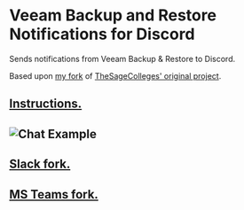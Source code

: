 # Veeam Backup and Restore Notifications for Discord
Sends notifications from Veeam Backup & Restore to Discord.

Based upon [my fork](https://github.com/tigattack/VeeamSlackNotifications) of [TheSageColleges' original project](https://github.com/TheSageColleges/VeeamSlackNotifications).

## [Instructions.](https://blog.tiga.tech/veeam-b-r-notifications-in-discord/)
![Chat Example]()
---
## [Slack fork.](https://github.com/tigattack/VeeamSlackNotifications)
## [MS Teams fork.](https://github.com/tigattack/VeeamTeamsNotifications)
